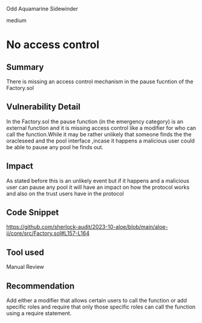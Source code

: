 Odd Aquamarine Sidewinder

medium

# No access control
## Summary

There is missing an access control mechanism in the pause fucntion of the Factory.sol

## Vulnerability Detail

In the Factory.sol the pause function (in the emergency category) is an external function and it is missing access control like a modifier for who can call the function.While it may be rather unlikely that someone finds the the oracleseed and the pool interface ,incase it happens a malicious user could be able to pause any pool he finds out.

## Impact

As stated before this is an unlikely event but if it happens and a malicious user can pause any pool it will have an impact on how the protocol works and also on the trust users have in the protocol

## Code Snippet

https://github.com/sherlock-audit/2023-10-aloe/blob/main/aloe-ii/core/src/Factory.sol#L157-L164
## Tool used

Manual Review

## Recommendation

Add either a modifier that allows certain users to call the function or add specific roles and require that only those specific roles can call the function using a require statement.